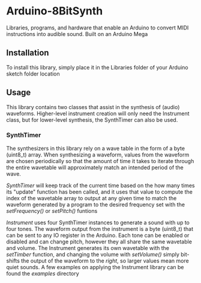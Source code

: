 # Arduino-8BitSynth
Libraries, programs, and hardware that enable an Arduino to convert MIDI instructions into audible sound. Built on an Arduino Mega

## Installation
To install this library, simply place it in the Libraries folder of your Arduino sketch folder location

## Usage
This library contains two classes that assist in the synthesis of (audio) waveforms. Higher-level instrument creation will only need the Instrument class, but for lower-level synthesis, the SynthTimer can also be used.

### SynthTimer
The synthesizers in this library rely on a wave table in the form of a byte (uint8_t) array. When synthesizing a waveform, values from the waveform are chosen periodically so that the amount of time it takes to iterate through the entire wavetable will approximately match an intended period of the wave. 

_SynthTimer_ will keep track of the current time based on the how many times its "update" function has been called, and it uses that value to compute the index of the wavetable array to output at any given time to match the waveform generated by a program to the desired frequency set with the *setFrequency()* or *setPitch()* funtions

_Instrument_ uses four SynthTimer instances to generate a sound with up to four tones. The waveform output from the instrument is a byte (uint8_t) that can be sent to any IO register in the Arduino. Each tone can be enabled or disabled and can change pitch, however they all share the same wavetable and volume. The Instrument generates its own wavetable with the *setTimber* function, and changing the volume with *setVolume()* simply bit-shifts the output of the waveform to the _right_, so larger values mean more quiet sounds. A few examples on applying the Instrument library can be found the _examples_ directory
